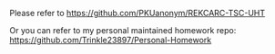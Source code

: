 Please refer to https://github.com/PKUanonym/REKCARC-TSC-UHT

Or you can refer to my personal maintained homework repo: https://github.com/Trinkle23897/Personal-Homework

